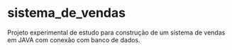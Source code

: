 # sistema_de_vendas
Projeto experimental de estudo para construção de um sistema de vendas em JAVA com conexão com banco de dados.
